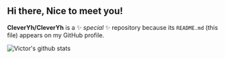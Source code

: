 ## Hi there, Nice to meet you!

**CleverYh/CleverYh** is a ✨ _special_ ✨ repository because its `README.md` (this file) appears on my GitHub profile.
<!--
- 🌱 I’m currently ~~learning OpenCV, DeepLearning, STM32, Digital/Analog Circuit, web ...~~ 三天打鱼两天晒网


- 🔭 I’m currently working on ...
- 👯 I’m looking to collaborate on ...
- 🤔 I’m looking for help with ...
- 💬 Ask me about ...
- 📫 How to reach me: ...
- 😄 Pronouns: ...
- ⚡ Fun fact: ...
-->

![Victor's github stats](https://github-readme-stats.vercel.app/api?username=CleverYh&show_icons=true&hide_border=true)
